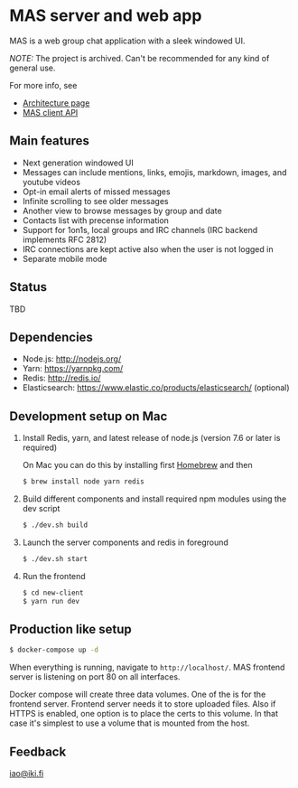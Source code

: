 # MAS server and web app

MAS is a web group chat application with a sleek windowed UI.

_NOTE:_ The project is archived. Can't be recommended for any kind of general use.

For more info, see

- [Architecture page](https://github.com/ilkkao/mas/wiki)
- [MAS client API](https://github.com/ilkkao/mas/blob/master/doc/MAS-client-API.md)

## Main features

- Next generation windowed UI
- Messages can include mentions, links, emojis, markdown, images, and youtube videos
- Opt-in email alerts of missed messages
- Infinite scrolling to see older messages
- Another view to browse messages by group and date
- Contacts list with precense information
- Support for 1on1s, local groups and IRC channels (IRC backend implements RFC 2812)
- IRC connections are kept active also when the user is not logged in
- Separate mobile mode

## Status

TBD

## Dependencies

- Node.js: http://nodejs.org/
- Yarn: https://yarnpkg.com/
- Redis: http://redis.io/
- Elasticsearch: https://www.elastic.co/products/elasticsearch/ (optional)

## Development setup on Mac

1. Install Redis, yarn, and latest release of node.js (version 7.6 or later is required)

   On Mac you can do this by installing first [Homebrew](http://brew.sh/) and then

   ```bash
   $ brew install node yarn redis
   ```

2. Build different components and install required npm modules using the dev script

   ```bash
   $ ./dev.sh build
   ```

3. Launch the server components and redis in foreground

   ```bash
   $ ./dev.sh start
   ```

4. Run the frontend

   ```bash
   $ cd new-client
   $ yarn run dev
   ```

## Production like setup

```bash
$ docker-compose up -d
```

When everything is running, navigate to `http://localhost/`. MAS frontend server is listening on port 80 on all interfaces.

Docker compose will create three data volumes. One of the is for the frontend server. Frontend server needs it to store uploaded files. Also if HTTPS is enabled, one option is to place the certs to this volume. In that case it's simplest to use a volume that is mounted from the host.

## Feedback

iao@iki.fi

[chat.iao.fi]: http://chat.iao.fi/
